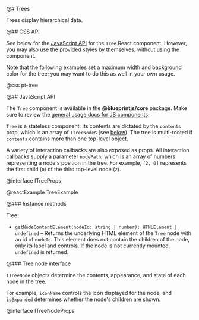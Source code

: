 @# Trees

Trees display hierarchical data.

@## CSS API

See below for the [JavaScript API](#core/components/tree.javascript-api) for the `Tree` React component. However, you
may also use the provided styles by themselves, without using the component.

<div class="pt-callout pt-intent-primary pt-icon-info-sign">
    Note that the following examples set a maximum width and background color for the tree;
    you may want to do this as well in your own usage.
</div>

@css pt-tree

@## JavaScript API

The `Tree` component is available in the __@blueprintjs/core__ package.
Make sure to review the [general usage docs for JS components](#blueprint.usage).

`Tree` is a stateless component. Its contents are dictated by the `contents` prop, which is an array
of `ITreeNode`s (see [below](#components/tree.tree-node-interface)). The tree is multi-rooted if `contents`
contains more than one top-level object.

A variety of interaction callbacks are also exposed as props. All interaction callbacks supply a
parameter `nodePath`, which is an array of numbers representing a node's position in the tree. For
example, `[2, 0]` represents the first child (`0`) of the third top-level node (`2`).

@interface ITreeProps

@reactExample TreeExample

@### Instance methods

<div class="docs-interface-name">Tree</div>

- `getNodeContentElement(nodeId: string | number): HTMLElement | undefined` &ndash;
   Returns the underlying HTML element of the `Tree` node with an id of `nodeId`.
   This element does not contain the children of the node, only its label and controls.
   If the node is not currently mounted, `undefined` is returned.

@### Tree node interface

`ITreeNode` objects determine the contents, appearance, and state of each node in the tree.

For example, `iconName` controls the icon displayed for the node, and `isExpanded` determines
whether the node's children are shown.

@interface ITreeNodeProps


